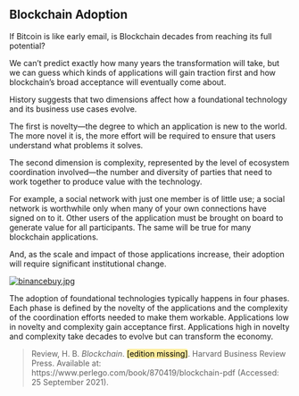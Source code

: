 ## Blockchain Adoption

If Bitcoin is like early email, is Blockchain decades from reaching its full potential? 

We can’t predict exactly how many years the transformation will take, but we can guess which kinds of applications will gain traction first and how blockchain’s broad acceptance will eventually come about.

History suggests that two dimensions affect how a foundational technology and its business use cases evolve. 

The first is novelty—the degree to which an application is new to the world. The more novel it is, the more effort will be required to ensure that users understand what problems it solves. 

The second dimension is complexity, represented by the level of ecosystem coordination involved—the number and diversity of parties that need to work together to produce value with the technology. 

For example, a social network with just one member is of little use; a social network is worthwhile only when many of your own connections have signed on to it. Other users of the application must be brought on board to generate value for all participants. The same will be true for many blockchain applications. 

And, as the scale and impact of those applications increase, their adoption will require significant institutional change.

[![binancebuy.jpg](https://cdn.hashnode.com/res/hashnode/image/upload/v1644727444221/QGP2hVAXt.jpeg)](https://accounts.binance.com/es-LA/register?ref=396138808)

The adoption of foundational technologies typically happens in four phases. Each phase is defined by the novelty of the applications and the complexity of the coordination efforts needed to make them workable. Applications low in novelty and complexity gain acceptance first. Applications high in novelty and complexity take decades to evolve but can transform the economy.

><div class="csl-entry">Review, H. B. <i>Blockchain</i>. <span style="background-color:#FEED9D;border-radius:4px;color:black;">[edition missing]</span>. Harvard Business Review Press. Available at: https://www.perlego.com/book/870419/blockchain-pdf (Accessed: 25 September 2021).</div>